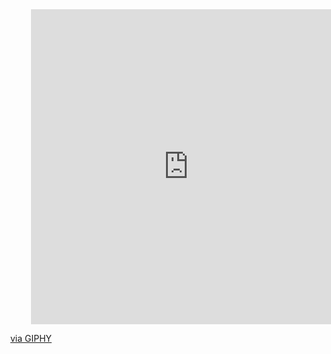 <div id="header" align="center">
 <div style="width:100%;height:0;padding-bottom:100%;position:relative;"><iframe src="https://giphy.com/embed/47FfbwWohqZyjmWQD6" width="100%" height="100%" style="position:absolute" frameBorder="0" class="giphy-embed" allowFullScreen></iframe></div><p><a href="https://giphy.com/gifs/random-math-processing-47FfbwWohqZyjmWQD6">via GIPHY</a></p>
</div>
